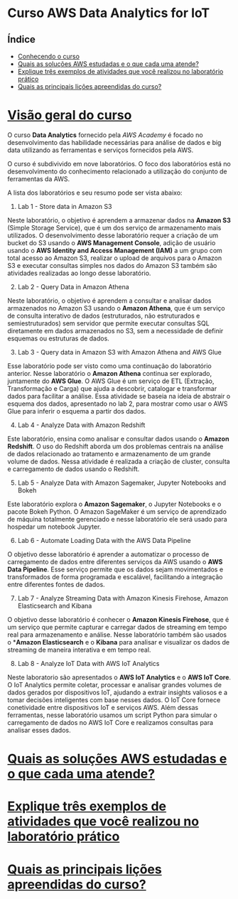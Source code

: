# Curso AWS Data Analytics for IoT

<a name="ancora"></a>
## Índice
- [Conhecendo o curso](#conhecendo-curso)
- [Quais as soluções AWS estudadas e o que cada uma atende?](#solucoes-estudadas)
- [Explique três exemplos de atividades que você realizou no laboratório prático](#atividades-laboratorio-pratico)
- [Quais as principais lições apreendidas do curso?](#licoes-curso)

<a id="conhecendo-curso"></a>
# [Visão geral do curso](#conhecendo-curso)

O curso **Data Analytics** fornecido pela *AWS Academy* é focado no desenvolvimento das habilidade necessárias para análise de dados e big data utilizando as ferramentas e serviços fornecidos pela AWS.

O curso é subdivivido em nove laboratórios. O foco dos laboratórios está no desenvolvimento do conhecimento relacionado a utilização do conjunto de ferramentas da AWS. 

A lista dos laboratórios e seu resumo pode ser vista abaixo:

1. Lab 1 - Store data in Amazon S3

Neste laboratório, o objetivo é aprendem a armazenar dados na **Amazon S3** (Simple Storage Service), que é um dos serviço de armazenamento mais utilizados. O desenvolvimento desse laboratório requer a criação de um bucket do S3 usando o **AWS Management Console**, adição de usuário usando o **AWS Identity and Access Management (IAM)** a um grupo com total acesso ao Amazon S3, realizar o upload de arquivos para o Amazon S3 e executar consultas simples nos dados do Amazon S3 também são atividades realizadas ao longo desse laboratório.

2. Lab 2 - Query Data in Amazon Athena

Neste laboratório, o objetivo é aprendem a consultar e analisar dados armazenados no Amazon S3 usando o **Amazon Athena**, que é um serviço de consulta interativo de dados (estruturados, não estruturados e semiestruturados) sem servidor que permite executar consultas SQL diretamente em dados armazenados no S3, sem a necessidade de definir esquemas ou estruturas de dados.

3. Lab 3 - Query data in Amazon S3 with Amazon Athena and AWS Glue

Esse laboratório pode ser visto como uma continuação do laboratório anterior. Nesse laboratório o **Amazon Athena** continua ser explorado, juntamente do **AWS Glue**. O AWS Glue é um serviço de ETL (Extração, Transformação e Carga) que ajuda a descobrir, catalogar e transformar dados para facilitar a análise. Essa atividade se baseia na ideia de abstrair o esquema dos dados, apresentado no lab 2, para mostrar como usar o AWS Glue para inferir o esquema a partir dos dados.


4. Lab 4 - Analyze Data with Amazon Redshift

Este laboratório, ensina como analisar e consultar dados usando o **Amazon Redshift**. O uso do Redshift aborda um dos problemas centrais na análise de dados relacionado ao tratamento e armazenamento de um grande volume de dados. Nessa atividade é realizada a criação de cluster, consulta e carregamento de dados usando o Redshift.


5. Lab 5 - Analyze Data with Amazon Sagemaker, Jupyter Notebooks and Bokeh

Este laboratório explora o **Amazon Sagemaker**, o Jupyter Notebooks e o pacote Bokeh Python. O Amazon SageMaker é um serviço de aprendizado de máquina totalmente gerenciado e nesse laboratório ele será usado  para hospedar um notebook Jupyter.

6. Lab 6 - Automate Loading Data with the AWS Data Pipeline

O objetivo desse laboratório é aprender a automatizar o processo de carregamento de dados entre diferentes serviços da AWS usando o **AWS Data Pipeline**. Esse serviço permite que os dados sejam movimentados e transformados de forma programada e escalável, facilitando a integração entre diferentes fontes de dados.


7. Lab 7 - Analyze Streaming Data with Amazon Kinesis Firehose, Amazon Elasticsearch and Kibana

O objetivo desse laboratório é conhecer o **Amazon Kinesis Firehose**, que é um serviço que permite capturar e carregar dados de streaming em tempo real para armazenamento e análise. Nesse laboratório também são usados o ***Amazon Elasticsearch** e o **Kibana** para analisar e visualizar os dados de streaming de maneira interativa e em tempo real.

8. Lab 8 - Analyze IoT Data with AWS IoT Analytics

Neste laboratorio são apresentados o **AWS IoT Analytics** e o **AWS IoT Core**. O IoT Analytics permite coletar, processar e analisar grandes volumes de dados gerados por dispositivos IoT, ajudando a extrair insights valiosos e a tomar decisões inteligentes com base nesses dados. O IoT Core fornece conetividade entre dispositivos IoT e serviços AWS. Além dessas ferramentas, nesse laboratório usamos um script Python para simular o carregamento de dados no AWS IoT Core e realizamos consultas para analisar esses dados.









<a id="solucoes-estudadas"></a>
# [Quais as soluções AWS estudadas e o que cada uma atende?](#solucoes-estudadas)




<a id="atividades-laboratorio-pratico"></a>
# [Explique três exemplos de atividades que você realizou no laboratório prático](#atividades-laboratorio-pratico)


<a id="licoes-curso"></a>
# [Quais as principais lições apreendidas do curso?](#licoes-curso)